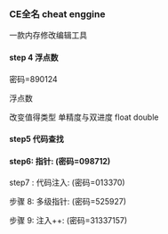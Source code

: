 ### CE全名 cheat enggine
一款内存修改编辑工具





#### step 4 浮点数

密码=890124

浮点数

改变值得类型  单精度与双进度  float double

#### step5 代码查找

#### step6: 指针: (密码=098712)

step7 : 代码注入: (密码=013370)

步骤 8: 多级指针: (密码=525927)

步骤 9: 注入++: (密码=31337157)

